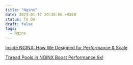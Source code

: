 ```yaml
---
title: "Nginx"
date: 2023-01-17 20:30:00 +0800
status: To Do
draft: false
tags:
  - Nginx
---
```


[Inside NGINX: How We Designed for Performance & Scale](https://www.nginx.com/blog/inside-nginx-how-we-designed-for-performance-scale/)

[Thread Pools in NGINX Boost Performance 9x!](https://www.nginx.com/blog/thread-pools-boost-performance-9x/)
